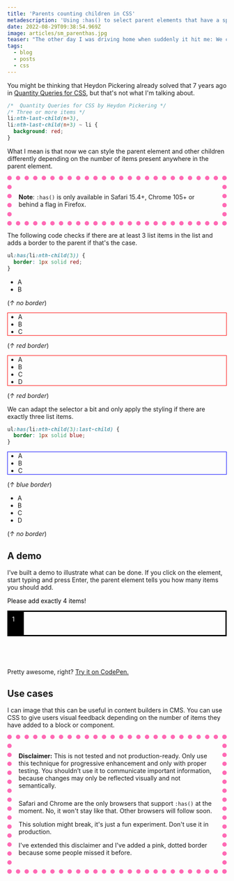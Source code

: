 ```yaml
---
title: 'Parents counting children in CSS'
metadescription: 'Using :has() to select parent elements that have a specific number of children.'
date: 2022-08-29T09:38:54.969Z
image: articles/sm_parenthas.jpg
teaser: "The other day I was driving home when suddenly it hit me: We can use `:has()` to determine how many children a parent element has."
tags:
  - blog
  - posts
  - css
---
```


You might be thinking that Heydon Pickering already solved that 7 years ago in [Quantity Queries for CSS](https://alistapart.com/article/quantity-queries-for-css/), but that's not what I'm talking about.

```css
/*  Quantity Queries for CSS by Heydon Pickering */
/* Three or more items */
li:nth-last-child(n+3),
li:nth-last-child(n+3) ~ li {
  background: red;
}
```

What I mean is that now we can style the parent element and other children differently depending on the number of items present anywhere in the parent element.


<div class="post" style="border: 10px dotted hotpink; padding: 1rem;">

<p>
  <strong>Note</strong>: <code>:has()</code> is only available in Safari 15.4+, Chrome 105+ or behind a flag in Firefox.
</p>

</div>


The following code checks if there are at least 3 list items in the list and adds a border to the parent if that's the case.
```css
ul:has(li:nth-child(3)) {
  border: 1px solid red;
}
````


<style>
.demo:has(li:nth-child(3)) {
  border: 1px solid red;
}
</style>

<ul class="demo">
  <li>A</li>
  <li>B</li>
</ul>

(*↑ no border*)

<ul class="demo">
  <li>A</li>
  <li>B</li>
  <li>C</li>
</ul>

(*↑ red border*)

<ul class="demo">
  <li>A</li>
  <li>B</li>
  <li>C</li>
  <li>D</li>
</ul>

(*↑ red border*)

We can adapt the selector a bit and only apply the styling if there are exactly three list items. 

```css
ul:has(li:nth-child(3):last-child) {
  border: 1px solid blue;
}
````

<style>
.demo2:has(li:nth-child(3):last-child) {
  border: 1px solid blue;
}
</style>

<ul class="demo2">
  <li>A</li>
  <li>B</li>
  <li>C</li>
</ul>

(*↑ blue border*)

<ul class="demo2">
  <li>A</li>
  <li>B</li>
  <li>C</li>
  <li>D</li>
</ul>

(*↑ no border*)

## A demo

I’ve built a demo to illustrate what can be done. If you click on the element, start typing and press Enter, the parent element tells you how many items you should add.

<style>

.list {
  --color: black;
  
  color: var(--color);
}

.list ul {
  border: 3px solid var(--color);
  padding: 0;
  color: #000;
  list-style: none;
  counter-reset: count;
}

.list li {
  counter-increment: count;
  margin: 0;
  padding: 0.3rem 0.5rem 0.2rem 4.5ch;
  height: 2.8rem;
  position: relative;
}

.list li::before {
  content: counter(count);
  display: inline-block;
  background: #000;
  color: #fff;
  padding: 0.5rem;
  margin-right: 1rem;
  width: 4ch;
  position: absolute;
  left: 0;
  top: 0;
  height: 100%;
  box-sizing: border-box;
}

.list:focus-within {
  --color: rgb(11, 103, 162);
}

.list::before {
  content: attr(data-default);
}

.list:focus-within::before {
  content: attr(data-empty-focus);
}

.list:has(li:nth-child(2)) {
  --color: rebeccapurple;
}

.list:has(li:nth-child(3)) {
  --color: rgb(255, 111, 0);
}

.list:has(li:nth-child(4) > :first-child) {
  --color: rgb(203, 157, 0);
}

.list:has(li:nth-child(4)) {
  --color: rgb(76, 113, 32);
}

.list:has(li:nth-child(5)) {
  --color: red;
}


.list:has(li:nth-child(2))::before {
  content: attr(data-great-choice)
}

.list:has(li:nth-child(3) > :first-child)::before,
.list:has(li:nth-child(3))::before{
    content: attr(data-half);
}

.list:has(li:nth-child(4):last-child)::before {
    content: attr(data-done);
}

.list:has(li:nth-child(4) > :first-child)::before {
    content: attr(data-one-more);
}

.list:has(li:nth-child(5))::before {
    content: attr(data-too-much);
}

.list:has(li:nth-child(5))::before {
    content: attr(data-too-much);
}

.list:has(li:nth-child(5) > :first-child)::before {
    content: attr(data-almost-too-much);
}

.list.list:has(li:nth-child(4)) button {
  opacity: 1;
}

.list:has(li:nth-child(4) > :first-child) button{
  opacity: 0;
}

.list.list:has(li:nth-child(5)) button {
  opacity: 0;
}

.list:has(li:nth-child(5) > :first-child) button {
  opacity: 1;
}

.list button {
  opacity: 0;
  transition: opacity .3s;
  background: #0080dd;
  font-family: inherit;
  padding-inline: 1.2rem;
  border: 0;
  color: #fff;
  font-weight: bold;
  font-size: 1.2rem;
  padding-block: 0.8rem 0.5rem;
  letter-spacing: 1px;
}

:focus-visible {
  outline: 2px solid transparent;
}

</style>

<div class="list"
     data-default="Please add exactly 4 items!"
     data-great-choice="Fantastic choice! What's next?"
     data-empty-focus="Add the first item!"
     data-half="Great! We're half way there!"
     data-one-more="Just one more, you can do it!"
     data-done="Perfect! 🎉 Please submit your selection!"
     data-almost-too-much="No! 😱 That's too much! Don't even start typing!"
     data-too-much="I said that's too much! 🤬"
>
  
  <ul contenteditable>
    <li></li>
  </ul>
  
  <button type="button">
    Submit
  </button>
</div>

Pretty awesome, right? [Try it on CodePen.](https://codepen.io/matuzo/pen/YzaoRLJ)

## Use cases

I can image that this can be useful in content builders in CMS. You can use CSS to give users visual feedback depending on the number of items they have added to a block or component.

<div class="post" style="border: 10px dotted hotpink; padding: 1rem;">

<p style="margin-bottom: 1.5rem">
  <strong>Disclaimer:</strong> This is not tested and not production-ready. Only use this technique for progressive enhancement and only with proper testing. You shouldn’t use it to communicate important information, because changes may only be reflected visually and not semantically.
</p>


<p>Safari and Chrome are the only browsers that support <code>:has()</code> at the moment. No, it won't stay like that. Other browsers will follow soon.</p>

<p>This solution might break, it's just a fun experiment. Don't use it in production.</p>

<p>I've extended this disclaimer and I've added a pink, dotted border because some people missed it before.</p>

</div>